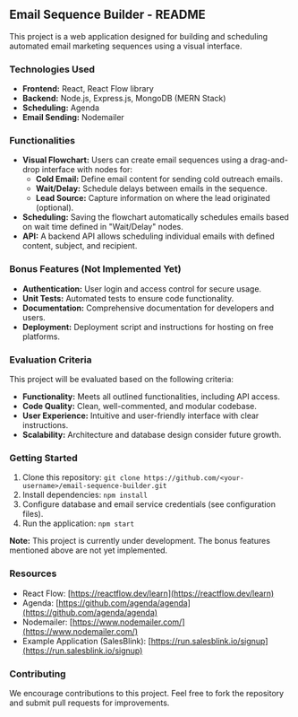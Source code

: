 ## Email Sequence Builder - README

This project is a web application designed for building and scheduling automated email marketing sequences using a visual interface. 

### Technologies Used

* **Frontend:** React, React Flow library
* **Backend:** Node.js, Express.js, MongoDB (MERN Stack)
* **Scheduling:** Agenda
* **Email Sending:** Nodemailer

### Functionalities

* **Visual Flowchart:** Users can create email sequences using a drag-and-drop interface with nodes for:
    * **Cold Email:** Define email content for sending cold outreach emails.
    * **Wait/Delay:** Schedule delays between emails in the sequence.
    * **Lead Source:** Capture information on where the lead originated (optional).
* **Scheduling:** Saving the flowchart automatically schedules emails based on wait time defined in "Wait/Delay" nodes.
* **API:** A backend API allows scheduling individual emails with defined content, subject, and recipient.

### Bonus Features (Not Implemented Yet)

* **Authentication:** User login and access control for secure usage.
* **Unit Tests:** Automated tests to ensure code functionality.
* **Documentation:** Comprehensive documentation for developers and users.
* **Deployment:** Deployment script and instructions for hosting on free platforms.

### Evaluation Criteria

This project will be evaluated based on the following criteria:

* **Functionality:** Meets all outlined functionalities, including API access.
* **Code Quality:** Clean, well-commented, and modular codebase.
* **User Experience:** Intuitive and user-friendly interface with clear instructions.
* **Scalability:** Architecture and database design consider future growth.

### Getting Started

1. Clone this repository: `git clone https://github.com/<your-username>/email-sequence-builder.git`
2. Install dependencies: `npm install`
3. Configure database and email service credentials (see configuration files).
4. Run the application: `npm start`

**Note:** This project is currently under development. The bonus features mentioned above are not yet implemented. 

### Resources

* React Flow: [https://reactflow.dev/learn](https://reactflow.dev/learn)
* Agenda: [https://github.com/agenda/agenda](https://github.com/agenda/agenda)
* Nodemailer: [https://www.nodemailer.com/](https://www.nodemailer.com/)
* Example Application (SalesBlink): [https://run.salesblink.io/signup](https://run.salesblink.io/signup)

### Contributing

We encourage contributions to this project. Feel free to fork the repository and submit pull requests for improvements.
